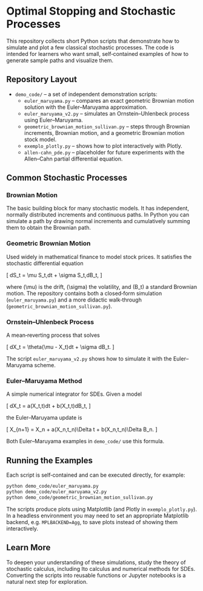# Optimal Stopping and Stochastic Processes

This repository collects short Python scripts that demonstrate how to simulate and plot a few classical stochastic processes.  The code is intended for learners who want small, self‑contained examples of how to generate sample paths and visualize them.

## Repository Layout

- `demo_code/` – a set of independent demonstration scripts:
  - `euler_maruyama.py` – compares an exact geometric Brownian motion solution with the Euler–Maruyama approximation.
  - `euler_maruyama_v2.py` – simulates an Ornstein–Uhlenbeck process using Euler–Maruyama.
  - `geometric_brownian_motion_sullivan.py` – steps through Brownian increments, Brownian motion, and a geometric Brownian motion stock model.
  - `exemplo_plotly.py` – shows how to plot interactively with Plotly.
  - `allen-cahn_pde.py` – placeholder for future experiments with the Allen–Cahn partial differential equation.

## Common Stochastic Processes

### Brownian Motion
The basic building block for many stochastic models.  It has independent, normally distributed increments and continuous paths.  In Python you can simulate a path by drawing normal increments and cumulatively summing them to obtain the Brownian path.

### Geometric Brownian Motion
Used widely in mathematical finance to model stock prices.  It satisfies the stochastic differential equation

\[ dS_t = \mu S_t\,dt + \sigma S_t\,dB_t, \]

where \(\mu\) is the drift, \(\sigma\) the volatility, and \(B_t\) a standard Brownian motion.  The repository contains both a closed‑form simulation (`euler_maruyama.py`) and a more didactic walk‑through (`geometric_brownian_motion_sullivan.py`).

### Ornstein–Uhlenbeck Process
A mean‑reverting process that solves

\[ dX_t = \theta(\mu - X_t)dt + \sigma dB_t. \]

The script `euler_maruyama_v2.py` shows how to simulate it with the Euler–Maruyama scheme.

### Euler–Maruyama Method
A simple numerical integrator for SDEs.  Given a model

\[ dX_t = a(X_t,t)dt + b(X_t,t)dB_t, \]

the Euler–Maruyama update is

\[ X_{n+1} = X_n + a(X_n,t_n)\Delta t + b(X_n,t_n)\Delta B_n. \]

Both Euler–Maruyama examples in `demo_code/` use this formula.

## Running the Examples
Each script is self‑contained and can be executed directly, for example:

```bash
python demo_code/euler_maruyama.py
python demo_code/euler_maruyama_v2.py
python demo_code/geometric_brownian_motion_sullivan.py
```

The scripts produce plots using Matplotlib (and Plotly in `exemplo_plotly.py`).  In a headless environment you may need to set an appropriate Matplotlib backend, e.g. `MPLBACKEND=Agg`, to save plots instead of showing them interactively.

## Learn More
To deepen your understanding of these simulations, study the theory of stochastic calculus, including Ito calculus and numerical methods for SDEs.  Converting the scripts into reusable functions or Jupyter notebooks is a natural next step for exploration.

